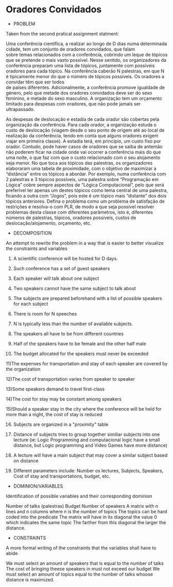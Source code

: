 # Oradores Convidados


* PROBLEM         

Taken from the second pratical assignment statment:

Uma  conferência  científica,  a  realizar  ao  longo  de  D  dias  numa  determinada  cidade,  tem  um conjunto  de  oradores  convidados,  que  falam  
sobre  temas  relacionados  com  a  conferência, cobrindo  um  leque  de tópicos  que  se  pretende  o  mais  vasto  possível.  Nesse  sentido,  os 
organizadores  da  conferência  preparam  uma  lista  de  tópicos,  juntamente  com  possíveis oradores para cada tópico.
Na conferência caberão N palestras, em que N é tipicamente menor do que o número de tópicos possíveis.  Os  oradores  a  convidar  têm  que  ser  todos  
de  países  diferentes.  Adicionalmente,  a conferência  promove  igualdade  de  género,  pelo  que  metade  dos  oradores  convidados  deve  ser do 
sexo feminino, e metade do sexo masculino. A organização tem um orçamento limitado para despesas com oradores, que não pode jamais ser ultrapassado.

As  despesas  de  deslocação  e  estadia  de  cada  orador  são  cobertas  pela  organização  da conferência. Para cada orador, a organização estuda o custo de deslocação (viagem desde o seu ponto de origem até ao local de realização da conferência, tendo em conta que alguns oradores exigem  viajar  em  primeira  classe).  A  estadia  terá,  em  princípio,  um  custo  fixo  por  orador. 
Contudo, pode haver casos de oradores que se saiba de antemão  não poderem ficar  na cidade onde vai ocorrer a conferência mais do que uma noite, o que faz com que o custo relacionado com o seu alojamento seja menor.
No que toca aos tópicos das palestras, os organizadores elaboraram uma tabela de proximidade, com o  objetivo  de  maximizar  a  “distância”  entre  os  tópicos  a  abordar.  Por  exemplo,  numa conferência com 2 palestras e 3 tópicos possíveis, uma palestra sobre “Programação em Lógica” cobre  sempre aspectos  de  “Lógica  Computacional”,  pelo  que  será  preferível  ter apenas  um destes tópicos como tema central de uma palestra, ficando a outra com “Jogos”, pois este é um tópico mais “distante” dos dois tópicos anteriores.
Defina o problema como um problema de satisfação de restrições e resolva-o com PLR, de modo a  que  seja  possível  resolver  problemas desta  classe  com  diferentes  parâmetros,  isto  é, diferentes números de palestras, tópicos, oradores possíveis, custos de deslocação/alojamento, orçamento, etc.


* DECOMPOSITION 

An attempt to rewrite the problem in a way that is easier to better visualize the constraints and variables

1) A scientific conference will be hosted for D days.

2) Such conference has a set of guest speakers

3) Each speaker will talk about one subject

4) Two speakers cannot have the same subject to talk about

5) The subjects are prepared beforehand with a list of possible speakers for each subject

6) There is room for N speeches

7) N is typically less than the number of available subjects.

8) The speakers all have to be from different countries

9) Half of the speakers have to be female and the other half male

10) The budget allocated for the speakers must never be exceeded

11)The expenses for transportation and stay of each speaker are covered by the organization

12)The cost of transportation varies from speaker to speaker

13)Some speakers demand to travel first-class

14)The cost for stay may be constant among speakers

15)Should a speaker stay in the city where the conference will be held for more than a night, the cost of stay is reduced

16) Subjects are organized in a "proximity" table

17) Distance of subjects tries to group together similiar subjects into one lecture (ie: Logic Programming and computacional logic have a small distance, but Logic programming and Video Games have more distance)

18) A lecture will have a main subject that may cover a similar subject based on distance

19) Different parameters include: Number os lectures, Subjects, Speakers, Cost of stay and transportations, budget, etc.


* DOMINION/VARIABLES

Identification of possible variables and their corresponding dominion

Number of talks (palestras)
Budget
Number of speakers
A matrix with n lines and n columns where n is the number of topics
The topics can be hard coded into the predicate
The matrix will have in its diagonal the value 0 which indicates the same topic
The farther from this diagonal the larger the distance.


* CONSTRAINTS

A more formal writing of the constraints that the variables shall have to abide

We must select an amount of speakers that is equal to the number of talks
The cost of bringing theese speakers in must not exceed our budget
We must select an amount of topics equal to the number of talks whoose distance is maximized.
